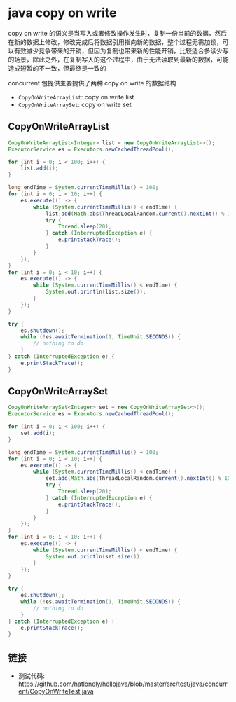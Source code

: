 # java copy on write

copy on write 的语义是当写入或者修改操作发生时，复制一份当前的数据，然后在新的数据上修改，修改完成后将数据引用指向新的数据，整个过程无需加锁，可以有效减少竞争带来的开销，但因为复制也带来新的性能开销，比较适合多读少写的场景，除此之外，在复制写入的这个过程中，由于无法读取到最新的数据，可能造成短暂的不一致，但最终是一致的

concurrent 包提供主要提供了两种 copy on write 的数据结构

- `CopyOnWriteArrayList`: copy on write list
- `CopyOnWriteArraySet`: copy on write set

## CopyOnWriteArrayList

``` java
CopyOnWriteArrayList<Integer> list = new CopyOnWriteArrayList<>();
ExecutorService es = Executors.newCachedThreadPool();

for (int i = 0; i < 100; i++) {
    list.add(i);
}

long endTime = System.currentTimeMillis() + 100;
for (int i = 0; i < 10; i++) {
    es.execute(() -> {
        while (System.currentTimeMillis() < endTime) {
            list.add(Math.abs(ThreadLocalRandom.current().nextInt() % 100));
            try {
                Thread.sleep(20);
            } catch (InterruptedException e) {
                e.printStackTrace();
            }
        }
    });
}
for (int i = 0; i < 10; i++) {
    es.execute(() -> {
        while (System.currentTimeMillis() < endTime) {
            System.out.println(list.size());
        }
    });
}

try {
    es.shutdown();
    while (!es.awaitTermination(1, TimeUnit.SECONDS)) {
        // nothing to do
    }
} catch (InterruptedException e) {
    e.printStackTrace();
}
```

## CopyOnWriteArraySet

``` java
CopyOnWriteArraySet<Integer> set = new CopyOnWriteArraySet<>();
ExecutorService es = Executors.newCachedThreadPool();

for (int i = 0; i < 100; i++) {
    set.add(i);
}

long endTime = System.currentTimeMillis() + 100;
for (int i = 0; i < 10; i++) {
    es.execute(() -> {
        while (System.currentTimeMillis() < endTime) {
            set.add(Math.abs(ThreadLocalRandom.current().nextInt() % 100));
            try {
                Thread.sleep(20);
            } catch (InterruptedException e) {
                e.printStackTrace();
            }
        }
    });
}
for (int i = 0; i < 10; i++) {
    es.execute(() -> {
        while (System.currentTimeMillis() < endTime) {
            System.out.println(set.size());
        }
    });
}

try {
    es.shutdown();
    while (!es.awaitTermination(1, TimeUnit.SECONDS)) {
        // nothing to do
    }
} catch (InterruptedException e) {
    e.printStackTrace();
}
```

## 链接

- 测试代码: <https://github.com/hatlonely/hellojava/blob/master/src/test/java/concurrent/CopyOnWriteTest.java>
